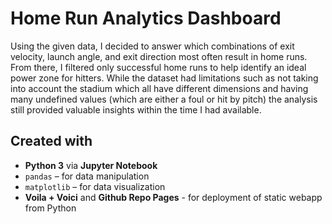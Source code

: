 # Home Run Analytics Dashboard

Using the given data, I decided to answer which combinations of exit velocity, launch angle, and exit direction most often result in home runs. From there, I filtered only successful home runs to help identify an ideal power zone for hitters. While the dataset had limitations such as not taking into account the stadium which all have different dimensions and having many undefined values (which are either a foul or hit by pitch) the analysis still provided valuable insights within the time I had available.

## Created with
- **Python 3** via **Jupyter Notebook**
- `pandas` – for data manipulation  
- `matplotlib` – for data visualization   
- **Voila + Voici** and **Github Repo Pages** - for deployment of static webapp from Python
